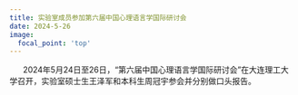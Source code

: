 ```yaml
---
title: 实验室成员参加第六届中国心理语言学国际研讨会
date: 2024-5-26
image:
  focal_point: 'top'
---
```


&nbsp;&nbsp;&nbsp;&nbsp;&nbsp;&nbsp;2024年5月24日至26日，“第六届中国心理语言学国际研讨会”在大连理工大学召开，实验室硕士生王泽军和本科生周冠宇参会并分别做口头报告。

<!--more-->

  
